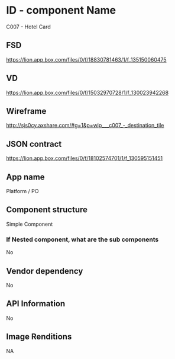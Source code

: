 # ID - component Name
C007 - Hotel Card

## FSD
https://lion.app.box.com/files/0/f/18830781463/1/f_135150060475

## VD
https://lion.app.box.com/files/0/f/15032970728/1/f_130023942268

## Wireframe
http://sjs0cy.axshare.com/#g=1&p=wip___c007_-_destination_tile

## JSON contract
https://lion.app.box.com/files/0/f/18102574701/1/f_130595151451

## App name
Platform / PO

## Component structure
Simple Component

### If Nested component, what are the sub components
No

## Vendor dependency
No 

## API Information
No

## Image Renditions
NA

